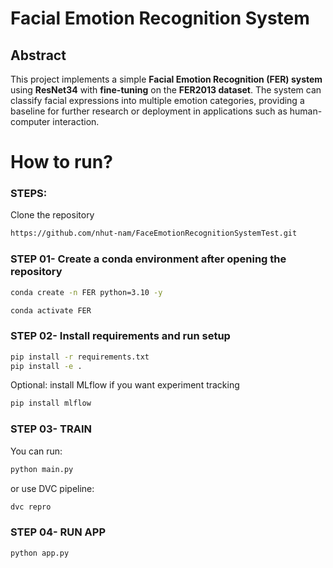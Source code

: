 # Facial Emotion Recognition System

## Abstract
This project implements a simple **Facial Emotion Recognition (FER) system** using **ResNet34** with **fine-tuning** on the **FER2013 dataset**. 
The system can classify facial expressions into multiple emotion categories, providing a baseline for further research or deployment in applications such as human-computer interaction.

# How to run?
### STEPS:

Clone the repository

```bash
https://github.com/nhut-nam/FaceEmotionRecognitionSystemTest.git
```
### STEP 01- Create a conda environment after opening the repository

```bash
conda create -n FER python=3.10 -y
```

```bash
conda activate FER
```

### STEP 02- Install requirements and run setup
```bash
pip install -r requirements.txt
pip install -e .
```
Optional: install MLflow if you want experiment tracking
```bash
pip install mlflow
```

### STEP 03- TRAIN
You can run:
```bash
python main.py
```
or use DVC pipeline:
```bash
dvc repro
```

### STEP 04- RUN APP
```bash
python app.py
```